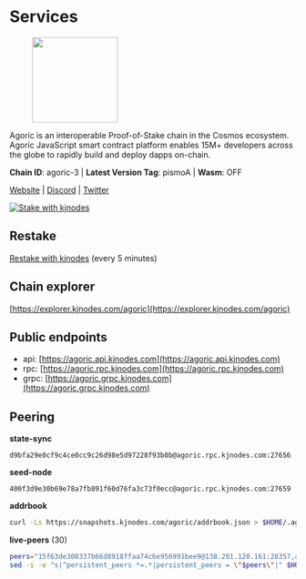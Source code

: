 # Services

<figure><img src="https://raw.githubusercontent.com/kj89/testnet_manuals/main/pingpub/logos/agoric.png" width="150" alt=""><figcaption></figcaption></figure>

Agoric is an interoperable Proof-of-Stake chain in the Cosmos ecosystem.  Agoric JavaScript smart contract platform enables 15M+ developers across the  globe to rapidly build and deploy dapps on-chain.

**Chain ID**: agoric-3 | **Latest Version Tag**: pismoA | **Wasm**: OFF

[Website](https://agoric.com) | [Discord](https://discord.com/invite/qDW8DRes4s) | [Twitter](https://twitter.com/agoric)

[![Stake with kjnodes](https://i.ibb.co/cr44Q8j/button-stake-with-kjnodes.png)](https://restake.app/agoric/agoricvaloper1ku5sm2twlsywdrp4wz3kfwgyrtqtp0lpr3nvk8)

## Restake

[Restake with kjnodes](https://restake.app/agoric/agoricvaloper1ku5sm2twlsywdrp4wz3kfwgyrtqtp0lpr3nvk8) (every 5 minutes)
## Chain explorer
[https://explorer.kjnodes.com/agoric](https://explorer.kjnodes.com/agoric)

## Public endpoints

* api: [https://agoric.api.kjnodes.com](https://agoric.api.kjnodes.com)
* rpc: [https://agoric.rpc.kjnodes.com](https://agoric.rpc.kjnodes.com)
* grpc: [https://agoric.grpc.kjnodes.com](https://agoric.grpc.kjnodes.com)

## Peering

**state-sync**

```text
d9bfa29e0cf9c4ce0cc9c26d98e5d97228f93b0b@agoric.rpc.kjnodes.com:27656
```

**seed-node**

```text
400f3d9e30b69e78a7fb891f60d76fa3c73f0ecc@agoric.rpc.kjnodes.com:27659
```

**addrbook**
```bash
curl -Ls https://snapshots.kjnodes.com/agoric/addrbook.json > $HOME/.agoric/config/addrbook.json
```

**live-peers** (30)
```bash
peers="15f63de308337b66d8918ffaa74c6e956991bee9@138.201.120.161:28357,aede0d57cd77051cf1270675fa770c22e8074501@64.32.40.117:26656,1d4d7b77e79c2dad9e8586df4f30c7b550f5d49b@13.40.153.111:26656,a38a30c1dd31f63be2befd40b82964b215c3c288@165.22.251.28:26656,0464c8dded70d01f5ab50a8d6047a6b27ddf2ccd@84.244.95.232:26656,d9bfa29e0cf9c4ce0cc9c26d98e5d97228f93b0b@65.109.88.38:27656,63bd6649f80362ce513027d99ef32c826fdbd259@45.9.62.136:26656,0f642db2770d4dd3e0d030b2f14f1365e40f3b38@185.146.148.101:26657,00dc1964683a005274c39d3f347e83a5651dd923@65.21.127.159:26656,4eea1e0a22d8d2ade108fc5f8e07d6d6e711e909@65.108.10.138:26656,f095bb53006ebddcbbf29c8df70dddcba6419e36@142.93.145.13:26656,9e673680df593d841b0e09c49f87409654d84ae9@95.217.202.49:37656,711f6f36a6ec3924b6d721de6adce604092e59f2@116.202.226.169:26656,ca4c3b9d0cf78d934a3b972c328db2e4a9a66c42@64.32.40.134:26656,44476201c6e8610b194e75e4c7993ad6d54a1db8@51.91.70.90:29656,875f8b359148f0d2a4bb501f8ae8a0cd4560bff3@161.97.153.219:26656,47c35c8137ad2098e0b2a79077fea93a530034d8@185.144.83.130:26656,90f39ace82550b0e3b0c63ac0435f1935baba725@65.109.35.50:20658,059f6ccc82a5bdd61e9089914368d0aade14fac0@159.89.101.239:26060,9ed68bef54712b46713ac755ab7a6e7ad30694ef@192.99.44.79:14456,3d7d9eac612775c9530e990c44092d7ff55dbb83@95.216.39.109:26656,d56af8cb0716909f9b804e7dec8c1d34ae4eed16@65.108.142.81:26676,1bc9d0bc21a36cbe549088b49539b73e7580506b@89.58.3.166:26656,586df7471fb74a7e182d6a96b6c8b1a58b0ed7a9@18.142.177.75:26656,125911b3993930f69c873e3d8e80763d91cefab7@195.14.6.156:26656,0837c0dac0bb15e79e64207bb0fa5a9a6fa42ad4@178.62.116.62:26656,fb3c53630803da3947a54ac76bae6bd6e989a058@104.197.102.190:26656,cef26a8de3aa31f1f4e63898b38667b0816f35d3@14.224.155.176:26656,bd0bc3737ca1cfebc3c2aef75ab2c3cc74768d8a@142.132.212.19:26656,6b0538dbee953a1c50c28312907fe497625a93d0@46.166.143.91:26656"
sed -i -e "s|^persistent_peers *=.*|persistent_peers = \"$peers\"|" $HOME/.agoric/config/config.toml
```
